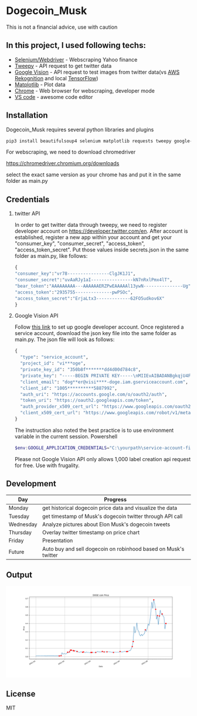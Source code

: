 # Dogecoin_Musk
 This is not a financial advice, use with caution

## In this project, I used following techs:
- [Selenium/Webdriver] - Webscraping Yahoo finance
- [Tweepy] - API request to get twitter data
- [Google Vision] - API request to test images from twitter data(vs [AWS Rekognition] and local [TensorFlow])
- [Matplotlib] - Plot data
- [Chrome] - Web browser for webscraping, developer mode 
- [VS code] - awesome code editor


## Installation

Dogecoin_Musk requires several python libraries and plugins

```sh
pip3 install beautifulsoup4 selenium matplotlib requests tweepy google-cloud-vision
```

For webscraping, we need to download chromedriver

https://chromedriver.chromium.org/downloads

select the exact same version as your chrome has and put it in the same folder as main.py

## Credentials
1. twitter API

    In order to get twitter data through tweepy, we need to register developer account on https://developer.twitter.com/en. After account is established, register a new app within your account and get your "consumer_key", "consumer_secret", "access_token", "access_token_secret". Put those values inside secrets.json in the same folder as main.py, like follows:
    ```python
    {
    "consumer_key":"vr78----------------ClgJK1J1",
    "consumer_secret":"uvAaRJy1aI----------------kN7nRxlPmx4lT",
    "bear_token":"AAAAAAAAA---AAAAAAERZPwEAAAAAl13ywN---------------Ug",
    "access_token":"2935755--------------pwPSOc",
    "access_token_secret":"ErjaLtx3-------------62FO5udkov6X"
    }
    ```
    
2. Google Vision API

    Follow [this link] to set up google developer account. Once registered a service account, download the json key file into the same folder as main.py. The json file will look as follows:
    ```python
    {
      "type": "service_account",
      "project_id": "vi***oge",
      "private_key_id": "350b8f*******dd4d00d784c8",
      "private_key": "-----BEGIN PRIVATE KEY-----\nMIIEvAIBADANBgkqjU4FUCn....i8LQ3gF0qVD1sQlXuxe\n6PwI0huXQn6E6VxpAhMUPg==\n-----END PRIVATE KEY-----\n",
      "client_email": "dog**er@visi****-doge.iam.gserviceaccount.com",
      "client_id": "1005**********5887992",
      "auth_uri": "https://accounts.google.com/o/oauth2/auth",
      "token_uri": "https://oauth2.googleapis.com/token",
      "auth_provider_x509_cert_url": "https://www.googleapis.com/oauth2/v1/certs",
      "client_x509_cert_url": "https://www.googleapis.com/robot/v1/metadata/x509/d******gserviceaccount.com"
    }
    ```
    The instruction also noted the best practice is to use environment variable in the current session.
    Powershell
    ```powershell
    $env:GOOGLE_APPLICATION_CREDENTIALS="C:\yourpath\service-account-file.json"
    ```
    
    Please not Google Vision API only allows 1,000 label creation api request for free. Use with frugality.
## Development
| Day | Progress |
| ------ | ------ |
| Monday | get historical dogecoin price data and visualize the data |
| Tuesday | get timestamp of Musk's dogecoin twitter through API call |
| Wednesday | Analyze pictures about Elon Musk's dogecoin tweets |
| Thursday | Overlay twitter timestamp on price chart |
| Friday | Presentation |
|Future | Auto buy and sell dogecoin on robinhood based on Musk's twitter |

## Output
<img src="https://github.com/sun624/Bitcoin_musk/blob/master/price.png?raw=true" alt="result" width="800"/>

## License

MIT


[//]: # 
   [Selenium/Webdriver]: <https://www.selenium.dev/documentation/en/webdriver/>
   [tweepy]: <https://www.tweepy.org/>
   [Google Vision]: <https://cloud.google.com/vision>
   [Matplotlib]: <https://matplotlib.org/>
   [Chrome]: <https://www.google.com/chrome/>
   [VS code]: <https://code.visualstudio.com/>
   [this link]: <https://cloud.google.com/vision/docs/setup>
   [AWS Rekognition]: <https://aws.amazon.com/rekognition>
   [TensorFlow]: <https://www.tensorflow.org/>

